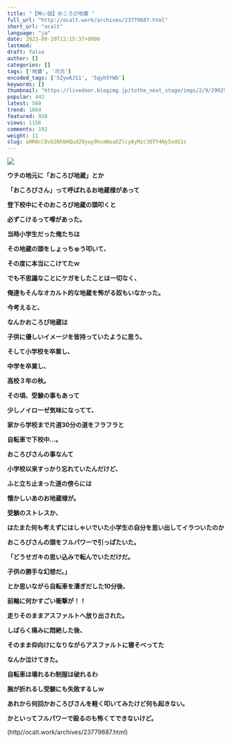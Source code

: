 ```yaml
---
title: "【怖い話】おころび地蔵 "
full_url: "http://ocalt.work/archives/23779687.html"
short_url: "ocalt"
language: "ja"
date: 2023-09-20T12:15:37+0900
lastmod: 
draft: false
author: []
categories: []
tags: ['地蔵', '次元']
encoded_tags: ['5Zyw6JS1', '5qyh5YWD']
keywords: []
thumbnail: "https://livedoor.blogimg.jp/tothe_next_stage/imgs/2/9/29929f90.jpg"
popular: 443
latest: 560
trend: 1884
featured: 920
views: 1156
comments: 192
weight: 11
slug: aHR0cC8vb2NhbHQud29yay9hcmNoaXZlcy8yMzc3OTY4Ny5odG1s
---
```


![](https://livedoor.blogimg.jp/tothe_next_stage/imgs/2/9/29929f90.jpg)

<div><p><b><p>ウチの地元に「おころび地蔵」とか</p></b></p><p><b><p>「おころびさん」って呼ばれるお地蔵様があって</p></b></p><p><b><p>登下校中にそのおころび地蔵の頭叩くと</p></b></p><p><b><p>必ずこけるって噂があった。</p></b></p><p><b><p></p></b></p> <p><b><p>当時小学生だった俺たちは</p></b></p><p><b><p>その地蔵の頭をしょっちゅう叩いて、</p></b></p><p><b><p>その度に本当にこけてたｗ</p></b></p><p><b><p></p></b></p><p><b><p>でも不思議なことにケガをしたことは一切なく、</p></b></p><p><b><p>俺達もそんなオカルト的な地蔵を怖がる奴もいなかった。</p></b></p><p><b><p></p></b></p><p><b><p>今考えると、</p></b></p><p><b><p>なんかおころび地蔵は</p></b></p><p><b><p>子供に優しいイメージを皆持っていたように思う。</p></b></p><p><b><p></p></b></p><p><b><p>そして小学校を卒業し、</p></b></p><p><b><p>中学を卒業し、</p></b></p><p><b><p>高校３年の秋。</p></b></p><p><b><p></p></b></p><p><b><p></p></b></p><p><b><p>その頃、受験の事もあって</p></b></p><p><b><p>少しノイローゼ気味になってて、</p></b></p><p><b><p>家から学校まで片道30分の道をフラフラと</p></b></p><p><b><p>自転車で下校中…。</p></b></p><p><b><p> </p></b></p><p><b><p>おころびさんの事なんて</p></b></p><p><b><p>小学校以来すっかり忘れていたんだけど、</p></b></p><p><b><p>ふと立ち止まった道の傍らには</p></b></p><p><b><p>懐かしいあのお地蔵様が。</p></b></p><p><b><p></p></b></p><p><b><p>受験のストレスか、</p></b></p><p><b><p>はたまた何も考えずにはしゃいでいた小学生の自分を思い出してイラついたのか</p></b></p><p><b><p>おころびさんの頭をフルパワーで引っぱたいた。</p></b></p><p><b><p></p></b></p><p><b><p>「どうせガキの思い込みで転んでいただけだ。</p></b></p><p><b><p>子供の勝手な幻想だ。」</p></b></p><p><b><p></p></b></p><p><b><p>とか思いながら自転車を漕ぎだした10分後、</p></b></p><p><b><p>前輪に何かすごい衝撃が！！</p></b></p><p><b><p></p></b></p><p><b><p>走りそのままアスファルトへ放り出された。</p></b></p><p><b><p></p></b></p><p><b><p>しばらく痛みに悶絶した後、</p></b></p><p><b><p>そのまま仰向けになりながらアスファルトに寝そべってた</p></b></p><p><b><p></p></b></p><p><b><p>なんか泣けてきた。</p></b></p><p><b><p></p></b></p><p><b><p>自転車は壊れるわ制服は破れるわ</p></b></p><p><b><p>腕が折れるし受験にも失敗するしｗ</p></b></p><p><b><p></p></b></p><p><b><p>あれから何回かおころびさんを軽く叩いてみたけど何も起きない。</p></b></p><p><b><p></p></b></p><p><b><p>かといってフルパワーで殴るのも怖くてできないけど。 </p></b></p> </div>

(http//ocalt.work/archives/23779687.html)
